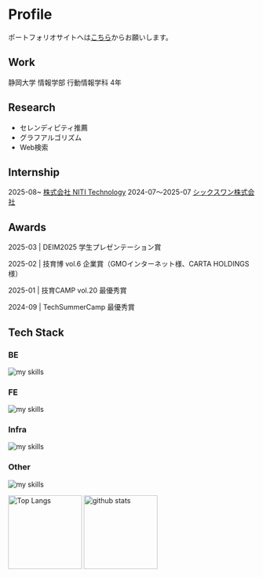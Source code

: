 # Profile
ポートフォリオサイトへは[こちら](https://nakano1122.github.io/)からお願いします。

## Work
静岡大学 情報学部 行動情報学科 4年

## Research
- セレンディピティ推薦
- グラフアルゴリズム
- Web検索

## Internship
2025-08~ [株式会社 NITI Technology](https://nititech.jp/)
2024-07〜2025-07 [シックスワン株式会社](https://six1.jp/)

## Awards

2025-03 | DEIM2025 学生プレゼンテーション賞

2025-02 | 技育博 vol.6 企業賞（GMOインターネット様、CARTA HOLDINGS様）

2025-01 | 技育CAMP vol.20 最優秀賞

2024-09 | TechSummerCamp 最優秀賞

## Tech Stack

### BE
<p align="left">
  <img alt="my skills" src="https://skillicons.dev/icons?i=py,fastapi,flask,go,gin" />
</p>

### FE
<p align="left">
  <img alt="my skills" src="https://skillicons.dev/icons?i=ts,vue,react,nextjs,tailwind" />
</p>

### Infra
<p align="left">
  <img alt="my skills" src="https://skillicons.dev/icons?i=docker,nginx" />
</p>

### Other
<p align="left">
  <img alt="my skills" src="https://skillicons.dev/icons?i=figma,vscode" />
</p>

<p align="left"> 
  <img alt="Top Langs" height="150px" src="https://my-github-stats-rust.vercel.app/api/top-langs/?username=nakano1122&layout=compact&show_icons=true&theme=default&count_private=true" />
  <img alt="github stats" height="150px" src="https://my-github-stats-rust.vercel.app/api?username=nakano1122&theme=default&show_icons=ture&count_private=true" />
</p>
